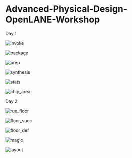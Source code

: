 # Advanced-Physical-Design-OpenLANE-Workshop

Day 1

![invoke](https://user-images.githubusercontent.com/25617965/144751002-c0b6c6fa-e975-486f-856d-d5ac986a1660.jpg)

![package](https://user-images.githubusercontent.com/25617965/144751115-2d17f922-38e7-4e20-b6ee-2a8af3d9a71c.jpg)

![prep](https://user-images.githubusercontent.com/25617965/144751136-ea1c4e4d-efbe-4dbd-8a5a-f6d199b468c4.jpg)

![synthesis](https://user-images.githubusercontent.com/25617965/144751424-16f41225-028d-4e88-9b9f-997e414e8439.jpg)

![stats](https://user-images.githubusercontent.com/25617965/144751439-9e8c7872-fc5a-428a-b1db-589a7440eddd.jpg)

![chip_area](https://user-images.githubusercontent.com/25617965/144751445-beef6aee-d4e0-473e-a1fa-836fa8192d1a.jpg)


Day 2

![run_floor](https://user-images.githubusercontent.com/25617965/145401845-3ded9740-590e-4916-90db-e22c807893e5.jpg)

![floor_succ](https://user-images.githubusercontent.com/25617965/145401921-d354c95a-b8a6-486a-a802-73c3f27f1d94.jpg)

![floor_def](https://user-images.githubusercontent.com/25617965/145401964-72bcb821-89be-48f6-b71d-84ecb3c49988.jpg)

![magic](https://user-images.githubusercontent.com/25617965/145402038-f5fd8b10-4444-4b94-a556-168903cb2c95.jpg)

![layout](https://user-images.githubusercontent.com/25617965/145402136-d8a6e9f2-19c6-43e3-941f-7fecabeb437a.jpg)








